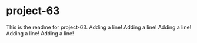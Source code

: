 # project-63

This is the readme for project-63.
Adding a line!
Adding a line!
Adding a line!
Adding a line!
Adding a line!
